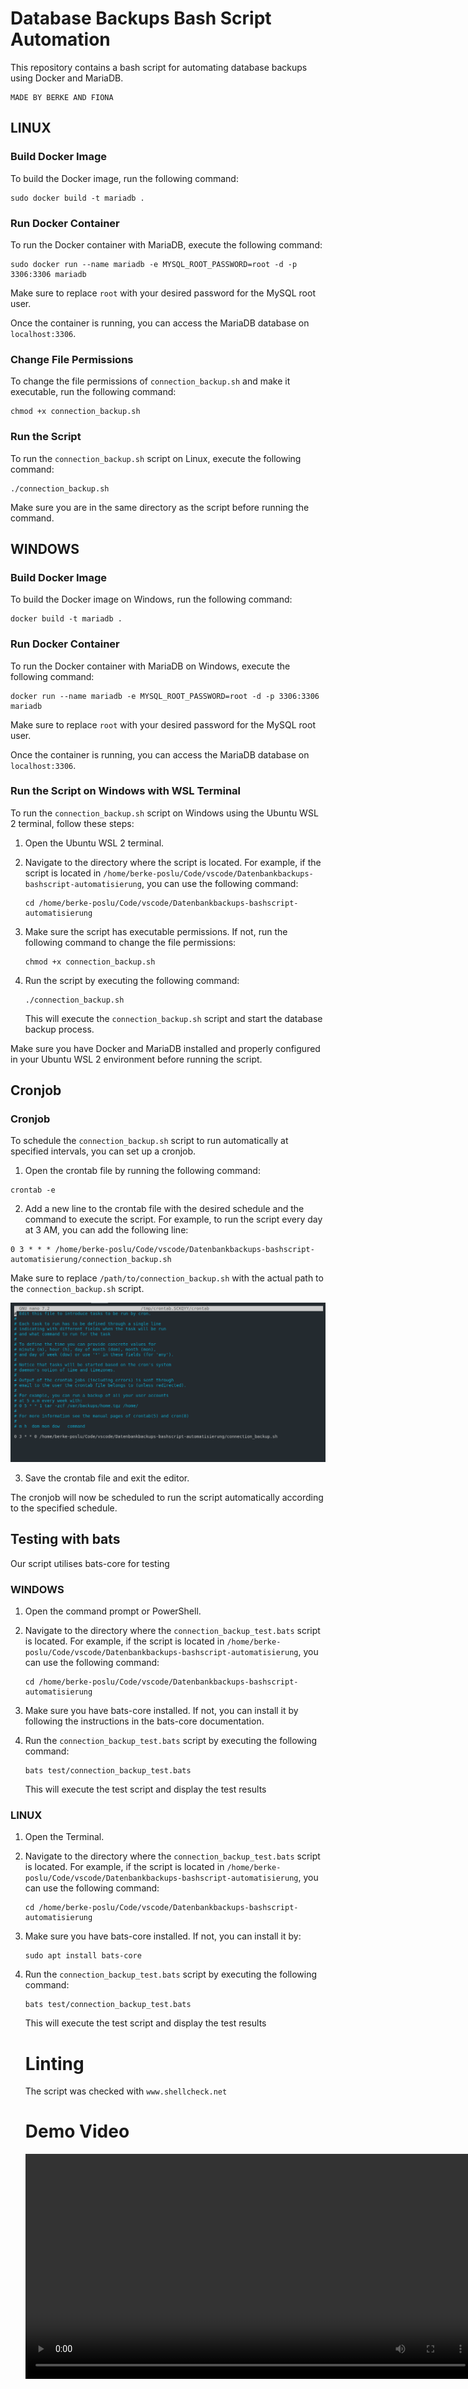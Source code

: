 
# Database Backups Bash Script Automation

This repository contains a bash script for automating database backups using Docker and MariaDB.

```
MADE BY BERKE AND FIONA
```

## LINUX

### Build Docker Image

To build the Docker image, run the following command:

```
sudo docker build -t mariadb .
```

### Run Docker Container

To run the Docker container with MariaDB, execute the following command:

```
sudo docker run --name mariadb -e MYSQL_ROOT_PASSWORD=root -d -p 3306:3306 mariadb
```

Make sure to replace `root` with your desired password for the MySQL root user.

Once the container is running, you can access the MariaDB database on `localhost:3306`.

### Change File Permissions

To change the file permissions of `connection_backup.sh` and make it executable, run the following command:

```
chmod +x connection_backup.sh
```

### Run the Script

To run the `connection_backup.sh` script on Linux, execute the following command:

```
./connection_backup.sh
```

Make sure you are in the same directory as the script before running the command.


## WINDOWS

### Build Docker Image

To build the Docker image on Windows, run the following command:

```
docker build -t mariadb .
```

### Run Docker Container

To run the Docker container with MariaDB on Windows, execute the following command:

```
docker run --name mariadb -e MYSQL_ROOT_PASSWORD=root -d -p 3306:3306 mariadb
```

Make sure to replace `root` with your desired password for the MySQL root user.

Once the container is running, you can access the MariaDB database on `localhost:3306`.

### Run the Script on Windows with WSL Terminal

To run the `connection_backup.sh` script on Windows using the Ubuntu WSL 2 terminal, follow these steps:

1. Open the Ubuntu WSL 2 terminal.

2. Navigate to the directory where the script is located. For example, if the script is located in `/home/berke-poslu/Code/vscode/Datenbankbackups-bashscript-automatisierung`, you can use the following command:

    ```
    cd /home/berke-poslu/Code/vscode/Datenbankbackups-bashscript-automatisierung
    ```

3. Make sure the script has executable permissions. If not, run the following command to change the file permissions:

    ```
    chmod +x connection_backup.sh
    ```

4. Run the script by executing the following command:

    ```
    ./connection_backup.sh
    ```

    This will execute the `connection_backup.sh` script and start the database backup process.

Make sure you have Docker and MariaDB installed and properly configured in your Ubuntu WSL 2 environment before running the script.

## Cronjob

### Cronjob

To schedule the `connection_backup.sh` script to run automatically at specified intervals, you can set up a cronjob. 

1. Open the crontab file by running the following command:

```
crontab -e
```

2. Add a new line to the crontab file with the desired schedule and the command to execute the script. For example, to run the script every day at 3 AM, you can add the following line:

```
0 3 * * * /home/berke-poslu/Code/vscode/Datenbankbackups-bashscript-automatisierung/connection_backup.sh
```

Make sure to replace `/path/to/connection_backup.sh` with the actual path to the `connection_backup.sh` script.

![image](./cronjob.png)

3. Save the crontab file and exit the editor.

The cronjob will now be scheduled to run the script automatically according to the specified schedule.

## Testing with bats

Our script utilises bats-core for testing

### WINDOWS

1. Open the command prompt or PowerShell.

2. Navigate to the directory where the `connection_backup_test.bats` script is located. For example, if the script is located in `/home/berke-poslu/Code/vscode/Datenbankbackups-bashscript-automatisierung`, you can use the following command:

    ```
    cd /home/berke-poslu/Code/vscode/Datenbankbackups-bashscript-automatisierung
    ```

3. Make sure you have bats-core installed. If not, you can install it by following the instructions in the bats-core documentation.

4. Run the `connection_backup_test.bats` script by executing the following command:

    ```
    bats test/connection_backup_test.bats
    ```

    This will execute the test script and display the test results

### LINUX


1. Open the Terminal.

2. Navigate to the directory where the `connection_backup_test.bats` script is located. For example, if the script is located in `/home/berke-poslu/Code/vscode/Datenbankbackups-bashscript-automatisierung`, you can use the following command:

    ```
    cd /home/berke-poslu/Code/vscode/Datenbankbackups-bashscript-automatisierung
    ```

3. Make sure you have bats-core installed. If not, you can install it by:

    ```
    sudo apt install bats-core
    ```

4. Run the `connection_backup_test.bats` script by executing the following command:

    ```
    bats test/connection_backup_test.bats
    ```

    This will execute the test script and display the test results

    # Linting
    The script was checked with `www.shellcheck.net`
    # Demo Video
    <video width="720" controls>
        <source src="./demo_video.webm" type="video/webm">